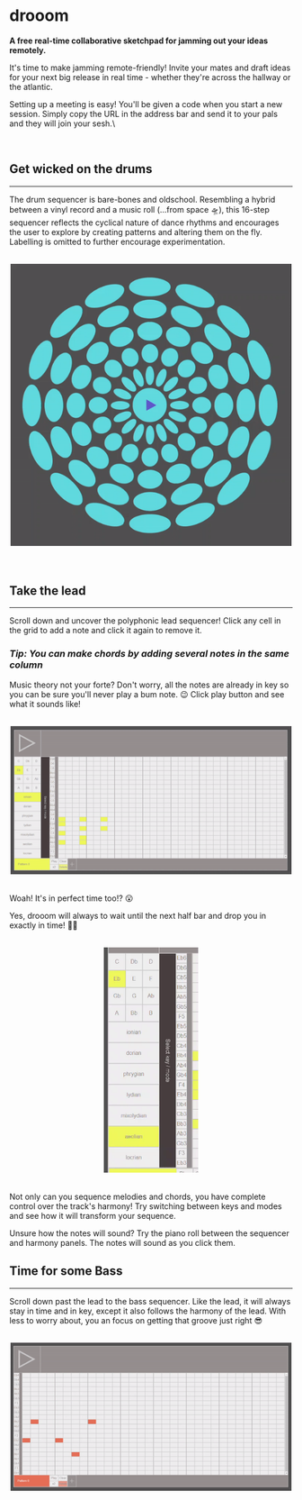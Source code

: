# drooom

**A free real-time collaborative sketchpad for jamming out your ideas remotely.**

It's time to make jamming remote-friendly! Invite your mates and draft ideas for your next big release in real time - whether they're across the hallway or the atlantic.

Setting up a meeting is easy! You'll be given a code when you start a new session. Simply copy the URL in the address bar and send it to your pals and they will join your sesh.\

<br/>



## Get wicked on the drums
---
The drum sequencer is bare-bones and oldschool. Resembling a hybrid between a vinyl record and a music roll (...from space 🛸), this 16-step sequencer reflects the cyclical nature of dance rhythms and encourages the user to explore by creating patterns and altering them on the fly. Labelling is omitted to further encourage experimentation.

<br />
<div align="center">
  <img src="./client/src/assets/github/drums-demo.gif" width="500px"  />
</div>
<br />
<br />

## Take the lead
---
Scroll down and uncover the polyphonic lead sequencer! Click any cell in the grid to add a note and click it again to remove it.

### ***Tip:** You can make chords by adding several notes in the same column*

Music theory not your forte? Don't worry, all the notes are already in key so you can be sure you'll never play a bum note. 😉 Click play button and see what it sounds like!

<br />
<div align="center">
  <img src="./client/src/assets/github/lead-demo.gif" width="500px"  />
</div>
<br />

Woah! It's in perfect time too!? 😮

Yes, drooom will always to wait until the next half bar and drop you in exactly in time! 🧙‍♂️

<br />
<div align="center">
  <img src="./client/src/assets/github/scales-demo.gif" height="400px"  />
</div>
<br />

Not only can you sequence melodies and chords, you have complete control over the track's harmony! Try switching between keys and modes and see how it will transform your sequence.

Unsure how the notes will sound? Try the piano roll between the sequencer and harmony panels. The notes will sound as you click them.

## Time for some Bass

---
Scroll down past the lead to the bass sequencer. Like the lead, it will always stay in time and in key, except it also follows the harmony of the lead. With less to worry about, you an focus on getting that groove just right 😎

<br />
<div align="center">
  <img src="./client/src/assets/github/bass-demo.gif" width="500px"  />
</div>
<br />



